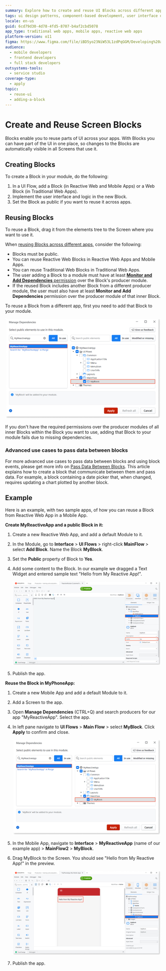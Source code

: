 ```yaml
---
summary: Explore how to create and reuse UI Blocks across different applications in OutSystems 11 (O11) to streamline user interface development.
tags: ui design patterns, component-based development, user interface design, application development, dependency management
locale: en-us
guid: 6cd79d30-4d78-4fd5-8707-b4af2cbd5078
app_type: traditional web apps, mobile apps, reactive web apps
platform-version: o11
figma: https://www.figma.com/file/iBD5yo23NiW53L1zdPqGGM/Developing%20an%20Application?node-id=201:2
audience:
  - mobile developers
  - frontend developers
  - full stack developers
outsystems-tools:
  - service studio
coverage-type:
  - apply
topic:
  - reuse-ui
  - adding-a-block
---
```


# Create and Reuse Screen Blocks

Blocks enable you to reuse parts of UI across your apps. With Blocks you can have part of the UI in one place, so changes to the Blocks are automatically visible in all Screens that use it.

## Creating Blocks

To create a Block in your module, do the following:

1. In a UI Flow, add a Block (in Reactive Web and Mobile Apps) or a Web Block (in Traditional Web Apps).
1. Implement the user interface and logic in the new Block.
1. Set the Block as public if you want to reuse it across apps.

## Reusing Blocks

To reuse a Block, drag it from the elements tree to the Screen where you want to use it.

When [reusing Blocks across different apps](../../reuse-and-refactor/expose-and-reuse.md#reuse), consider the following:

* Blocks must be public.
* You can reuse Reactive Web Blocks in Reactive Web Apps and Mobile Apps.
* You can reuse Traditional Web Blocks in Traditional Web Apps.
* The user adding a Block to a module must have at least [**Monitor and Add Dependencies** permission](../../../manage-platform-app-lifecycle/manage-it-teams/about-permission-levels.md#env-permission-levels) over the Block's producer module.
* If the reused Block includes another Block from a different producer module, the user must also have at least **Monitor and Add Dependencies** permission over the producer module of that inner Block. 

To reuse a Block from a different app, first you need to add that Block to your module.

![Screenshot of the Manage Dependencies dialog in OutSystems showing the selection of MyBlock from the MyReactiveApp](images/block-reuse-manage-dependencies.png "Manage Dependencies Dialog")

<div class="info" markdown="1">

If you don't have the required permissions over the producer modules of all inner Blocks within the Block you want to use, adding that Block to your module fails due to missing dependencies.

</div>

### Advanced use cases to pass data between blocks

For more advanced use cases to pass data between blocks and using block events, please get more info on [Pass Data Between Blocks](block-communicate.md). This article explains how to create a block that communicate between them and pass data. For example, a block containing a date picker that, when changed, requires updating a chart plotted by another block.

## Example

Here is an example, with two sample apps, of how you can reuse a Block from Reactive Web App in a Mobile App.

**Create MyReactiveApp and a public Block in it:**

1. Create a new Reactive Web App, and add a default Module to it.
1. In the Module, go to **Interface** > **UI Flows** > right-click **MainFlow** > select **Add Block**. Name the Block **MyBlock**.
1. Set the **Public** property of Block to **Yes**.
1. Add some content to the Block. In our example we dragged a Text Widget and entered sample text "Hello from My Reactive App!".

    ![Screenshot of the source Reactive Web App with a public Block named MyBlock containing the text 'Hello from My Reactive App!'](images/block-reuse-source-app.png "Source App with Public Block")

1. Publish the app.

**Reuse the Block in MyPhoneApp:**

1. Create a new Mobile App and add a default Module to it.
1. Add a Screen to the app.
1. Open **Manage Dependencies** (CTRL+Q) and search producers for our app "MyReactiveApp". Select the app.
1. In left pane navigate to **UI Flows** > **Main Flow** > select **MyBlock**. Click **Apply** to confirm and close.

    ![Screenshot of the Manage Dependencies dialog in OutSystems showing the selection of MyBlock from the MyReactiveApp](images/block-reuse-manage-dependencies.png "Manage Dependencies Dialog")

1. In the Mobile App, navigate to **Interface** > **MyReactiveApp** (name of our example app) > **MainFlow2** > **MyBlock**.
1. Drag MyBlock to the Screen. You should see "Hello from My Reactive App!" in the preview.

    ![Screenshot showing the preview of MyBlock from MyReactiveApp in the Mobile App's screen with the text 'Hello from My Reactive App!'](images/block-reuse-target-app.png "Block Preview in Target App")

1. Publish the app.
